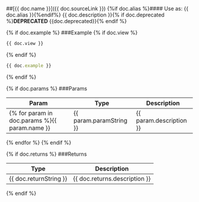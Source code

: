 ##[{{ doc.name }}]({{ doc.sourceLink }})
{%if doc.alias %}#### Use as: {{ doc.alias }}{%endif%}
{{ doc.description }}{% if doc.deprecated %}**DEPRECATED** {{doc.deprecated}}{% endif %}

{% if doc.example %}
###Example
{% if doc.view %}
```html
{{ doc.view }}
```
{% endif %}
```javascript
{{ doc.example }}
```
{% endif %}

{% if doc.params %}
###Params

Param | Type | Description
--- | --- | ---
{% for param in doc.params %}{{ param.name }} | {{ param.paramString }} | {{ param.description }}
{% endfor %}
{% endif %}

{% if doc.returns %}
###Returns

Type | Description
--- | ---
{{ doc.returnString }} | {{ doc.returns.description }}
{% endif %}
